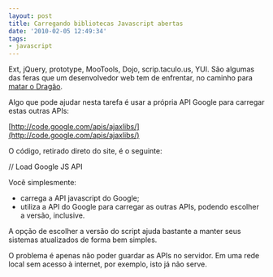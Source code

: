 ```yaml
---
layout: post
title: Carregando bibliotecas Javascript abertas
date: '2010-02-05 12:49:34'
tags:
- javascript
---
```



Ext, jQuery, prototype, MooTools, Dojo, scrip.taculo.us, YUI. São algumas das feras que um desenvolvedor web tem de enfrentar, no caminho para [matar o Dragão](http://www.scribd.com/doc/320372/How-to-kill-a-Dragon-with-Programming).

Algo que pode ajudar nesta tarefa é usar a própria API Google para carregar estas outras APIs:

[http://code.google.com/apis/ajaxlibs/](http://code.google.com/apis/ajaxlibs/)

O código, retirado direto do site, é o seguinte:

 // Load Google JS API <script src="http://www.google.com/jsapi"></script><script>
// Load jQuery
google.load("jquery", "1");
</script>

Você simplesmente:

- carrega a API javascript do Google;
- utiliza a API do Google para carregar as outras APIs, podendo escolher a versão, inclusive.

A opção de escolher a versão do script ajuda bastante a manter seus sistemas atualizados de forma bem simples.

O problema é apenas não poder guardar as APIs no servidor. Em uma rede local sem acesso à internet, por exemplo, isto já não serve.



